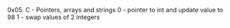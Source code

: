 0x05. C - Pointers, arrays and strings
0 - pointer to int and update value to 98
1 - swap values of 2 integers

